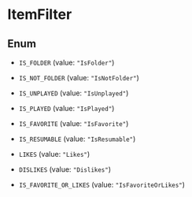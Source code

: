 

# ItemFilter

## Enum


* `IS_FOLDER` (value: `"IsFolder"`)

* `IS_NOT_FOLDER` (value: `"IsNotFolder"`)

* `IS_UNPLAYED` (value: `"IsUnplayed"`)

* `IS_PLAYED` (value: `"IsPlayed"`)

* `IS_FAVORITE` (value: `"IsFavorite"`)

* `IS_RESUMABLE` (value: `"IsResumable"`)

* `LIKES` (value: `"Likes"`)

* `DISLIKES` (value: `"Dislikes"`)

* `IS_FAVORITE_OR_LIKES` (value: `"IsFavoriteOrLikes"`)




